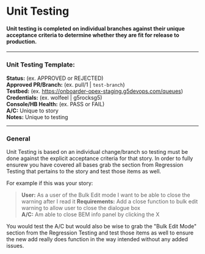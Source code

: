 # Unit Testing

#### Unit testing is completed on individual branches against their unique acceptance criteria to determine whether they are fit for release to production. 

---

### Unit Testing Template:  
**Status:** (ex. APPROVED or REJECTED)  
**Approved PR/Branch:** (ex. pull/1 | `test-branch`)  
**Testbed:** (ex. https://onboarder-opex-staging.g5devops.com/queues)  
**Credentials:** (ex. wolfeel | g5rocksg5)  
**Console/HB Health:** (ex. PASS or FAIL)  
**A/C:** Unique to story  
**Notes:** Unique to testing  

---

### General

Unit Testing is based on an individual change/branch so testing must be done against the explicit acceptance criteria for that story. In order to fully ensurew you have covered all bases grab the section from Regression Testing that pertains to the story and test those items as well. 

For example if this was your story:

> **User:** As a user of the Bulk Edit mode I want to be able to close the warning after I read it
> **Requirements:** Add a close function to bulk edit warning to allow user to close the dialogue box   
> **A/C:** Am able to close BEM info panel by clicking the X

You would test the A/C but would also be wise to grab the "Bulk Edit Mode" section from the Regression Testing and test those items as well to ensure the new add really does function in the way intended without any added issues.